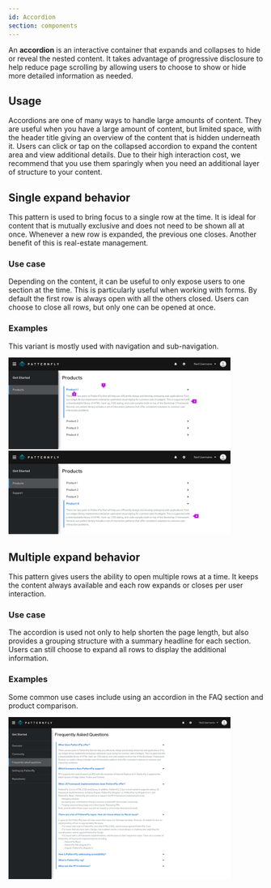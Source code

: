 ```yaml
---
id: Accordion
section: components
---
```


An **accordion** is an interactive container that expands and collapses to hide or reveal the nested content. It takes advantage of progressive disclosure to help reduce page scrolling by allowing users to choose to show or hide more detailed information as needed.

## Usage
Accordions are one of many ways to handle large amounts of content. They are useful when you have a large amount of content, but limited space, with the header title giving an overview of the content that is hidden underneath it. Users can click or tap on the collapsed accordion to expand the content area and view additional details. Due to their high interaction cost, we recommend that you use them sparingly when you need an additional layer of structure to your content.

## Single expand behavior
This pattern is used to bring focus to a single row at the time. It is ideal for content that is mutually exclusive and does not need to be shown all at once. Whenever a new row is expanded, the previous one closes. Another benefit of this is real-estate management.

### Use case
Depending on the content, it can be useful to only expose users to one section at the time. This is particularly useful when working with forms. By default the first row is always open with all the others closed. Users can choose to close all rows, but only one can be opened at once.

### Examples
This variant is mostly used with navigation and sub-navigation.

<img src="./img/single_expand_a.png" alt="Accordion single expand behavior" width="439"/>
<img src="./img/single_expand_b.png" alt="Accordion single expand behavior" width="439"/>

## Multiple expand behavior
This pattern gives users the ability to open multiple rows at a time. It keeps the content always available and each row expands or closes per user interaction.

### Use case
The accordion is used not only to help shorten the page length, but also provides a grouping structure with a summary headline for each section. Users can still choose to expand all rows to display the additional information.

### Examples
Some common use cases include using an accordion in the FAQ section and product comparison.

<img src="./img/multi_expand.png" alt="Accordion multi-expand behavior" width="439"/>




